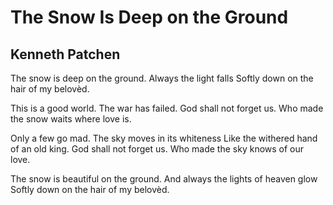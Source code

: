 # The Snow Is Deep on the Ground
## Kenneth Patchen
The snow is deep on the ground.
Always the light falls
Softly down on the hair of my belovèd.

This is a good world.
The war has failed.
God shall not forget us.
Who made the snow waits where love is.

Only a few go mad.
The sky moves in its whiteness
Like the withered hand of an old king.
God shall not forget us.
Who made the sky knows of our love.

The snow is beautiful on the ground.
And always the lights of heaven glow
Softly down on the hair of my belovèd.